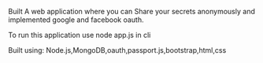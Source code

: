 Built A web application where you can Share your secrets anonymously and implemented google and facebook oauth.

To run this application use node app.js in cli

Built using: Node.js,MongoDB,oauth,passport.js,bootstrap,html,css